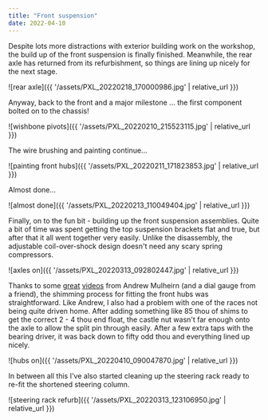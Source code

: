 ```yaml
---
title: "Front suspension"
date: 2022-04-10
---
```


Despite lots more distractions with exterior building work on the workshop, the build up of the front suspension is finally finished. Meanwhile, the rear axle has returned from its refurbishment, so things are lining up nicely for the next stage.

![rear axle]({{ '/assets/PXL_20220218_170000986.jpg' | relative_url }})

Anyway, back to the front and a major milestone ... the first component bolted on to the chassis!

![wishbone pivots]({{ '/assets/PXL_20220210_215523115.jpg' | relative_url }})

The wire brushing and painting continue...

![painting front hubs]({{ '/assets/PXL_20220211_171823853.jpg' | relative_url }})

Almost done...

![almost done]({{ '/assets/PXL_20220213_110049404.jpg' | relative_url }})

Finally, on to the fun bit - building up the front suspension assemblies. Quite a bit of time was spent getting the top suspension brackets flat and true, but after that it all went together very easily. Unlike the disassembly, the adjustable coil-over-shock design doesn't need any scary spring compressors.

![axles on]({{ '/assets/PXL_20220313_092802447.jpg' | relative_url }})

Thanks to some [great](https://www.youtube.com/watch?v=NIAfepR5VbM) [videos](https://www.youtube.com/watch?v=-558I_dqDmc) from Andrew Mulheirn (and a dial gauge from a friend), the shimming process for fitting the front hubs was straightforward. Like Andrew, I also had a problem with one of the races not being quite driven home. After adding something like 85 thou of shims to get the correct 2 - 4 thou end float, the castle nut wasn't far enough onto the axle to allow the split pin through easily. After a few extra taps with the bearing driver, it was back down to fifty odd thou and everything lined up nicely.

![hubs on]({{ '/assets/PXL_20220410_090047870.jpg' | relative_url }})

In between all this I've also started cleaning up the steering rack ready to re-fit the shortened steering column.

![steering rack refurb]({{ '/assets/PXL_20220313_123106950.jpg' | relative_url }})
